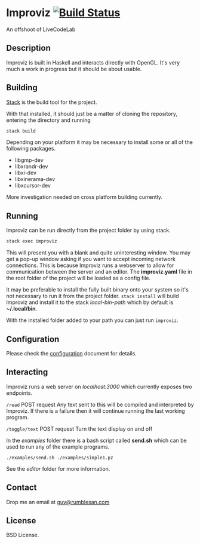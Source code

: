 # Improviz [![Build Status](https://travis-ci.org/rumblesan/improviz.svg?branch=master)](https://travis-ci.org/rumblesan/improviz)

An offshoot of LiveCodeLab


## Description

Improviz is built in Haskell and interacts directly with OpenGL. It's very much a work in progress but it should be about usable.


## Building

[Stack](https://docs.haskellstack.org/en/stable/README/) is the build tool for the project.

With that installed, it should just be a matter of cloning the repository, entering the directory and running

```bash
stack build
```

Depending on your platform it may be necessary to install some or all of the following packages.

* libgmp-dev
* libxrandr-dev
* libxi-dev
* libxinerama-dev
* libxcursor-dev

More investigation needed on cross platform building currently.


## Running

Improviz can be run directly from the project folder by using stack.

```bash
stack exec improviz
```

This will present you with a blank and quite uninteresting window. You may get a pop-up window asking if you want to accept incoming network connections. This is because Improviz runs a webserver to allow for communication between the server and an editor. The **improviz.yaml** file in the root folder of the project will be loaded as a config file.

It may be preferable to install the fully built binary onto your system so it's not necessary to run it from the project folder. `stack install` will build Improviz and install it to the stack _local-bin-path_ which by default is **~/.local/bin**.

With the installed folder added to your path you can just run `improviz`.


## Configuration

Please check the [configuration](docs/configuration.md) document for details.


## Interacting

Improviz runs a web server on *localhost:3000* which currently exposes two endpoints.

`/read`
POST request
Any text sent to this will be compiled and interpreted by Improviz. If there is a failure then it will continue running the last working program.

`/toggle/text`
POST request
Turn the text display on and off

In the *examples* folder there is a bash script called **send.sh** which can be used to run any of the example programs.

`./examples/send.sh ./examples/simple1.pz`

See the *editor* folder for more information.


## Contact

Drop me an email at guy@rumblesan.com


## License

BSD License.

